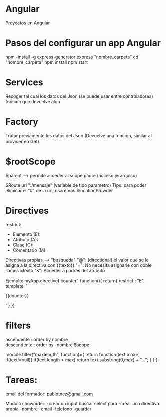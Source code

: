 Angular
=======
Proyectos en Angular

Pasos del configurar un app Angular
===================================
npm -install -g express-generator
express "nombre_carpeta"
cd "nombre_carpeta"
npm install
npm start

Services
======== 
Recoger tal cual los datos del Json (se puede usar entre controladores) funcion que devuelve algo

Factory
=======
Tratar previamente los datos del Json (Devuelve una funcion, similar al provider en Get)

$rootScope
==========
$parent --> permite acceder al scope padre (acceso jerarquico)

$Route url ":/mensaje" (variable de tipo parametro)
Tips: para poder eliminar el "#" de la url, usaremos $locationProvider

Directives
==========
restrict: 
- Elemento (E): <my-directive></my-directive>
- Atributo (A):  <span my-directive="algo"></span>
- Clase (C):  
- Comentario (M): <!-- directive: my-directive algo -->

Directivas propias --> "busqueda"
  "@": (directional) el valor que se le asigna a la directiva con {{texto}}
  "=": No necesita asignarle con doble llames =texto
  "&": Acceder a padres del atributo   

Ejemplo:
myApp.directive('counter', function(){
  return{
	restrict : "E",
	template: '<p>{{counter}}</p>'
  }
})


filters
=======
ascendente  : order by nombre  
descendente : order by -nombre
$scope:

module.filter("maxlength", function)={
  return function(text,max){
    if(text!=null){
	if(text.length > max)
	return text.substring(0,max) + "...";
    }
  }
}

Tareas:
======
email del formador: pablotnez@gmail.com

Modulo showorder:
-crear un input buscar select para 
-crear una directiva propia
-nombre
-email
-telefono
-guardar
